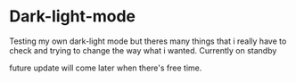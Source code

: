 # Dark-light-mode
Testing my own dark-light mode but theres many things that i really have to check and trying to change the way what i wanted.
Currently on standby

future update will come later when there's free time.
